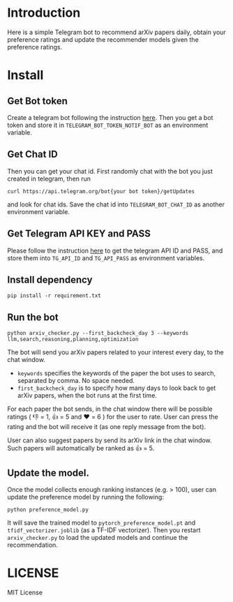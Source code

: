 # Introduction

Here is a simple Telegram bot to recommend arXiv papers daily, obtain your preference ratings and update the recommender models given the preference ratings.

# Install

## Get Bot token

Create a telegram bot following the instruction [here](https://core.telegram.org/bots/tutorial). Then you get a bot token and store it in `TELEGRAM_BOT_TOKEN_NOTIF_BOT` as an environment variable.

## Get Chat ID

Then you can get your chat id. First randomly chat with the bot you just created in telegram, then run

```
curl https://api.telegram.org/bot{your bot token}/getUpdates
```

and look for chat ids. Save the chat id into `TELEGRAM_BOT_CHAT_ID` as another environment variable.

## Get Telegram API KEY and PASS

Please follow the instruction [here](https://core.telegram.org/api/obtaining_api_id) to get the telegram API ID and PASS, and store them into `TG_API_ID` and `TG_API_PASS` as environment variables.

## Install dependency

```
pip install -r requirement.txt
```

## Run the bot

```
python arxiv_checker.py --first_backcheck_day 3 --keywords llm,search,reasoning,planning,optimization
```

The bot will send you arXiv papers related to your interest every day, to the chat window.

- `keywords` specifies the keywords of the paper the bot uses to search, separated by comma. No space needed.
- `first_backcheck_day` is to specify how many days to look back to get arXiv papers, when the bot runs at the first time.

For each paper the bot sends, in the chat window there will be possible ratings ( :thumbsdown: = 1, :thumbsup: = 5 and :heart: = 6 ) for the user to rate. User can press the rating and the bot will receive it (as one reply message from the bot).

User can also suggest papers by send its arXiv link in the chat window. Such papers will automatically be ranked as :thumbsup: = 5.

## Update the model.

Once the model collects enough ranking instances (e.g. > 100), user can update the preference model by running the following:

```
python preference_model.py
```

It will save the trained model to `pytorch_preference_model.pt` and `tfidf_vectorizer.joblib` (as a TF-IDF vectorizer). Then you restart `arxiv_checker.py` to load the updated models and continue the recommendation.

# LICENSE

MIT License
